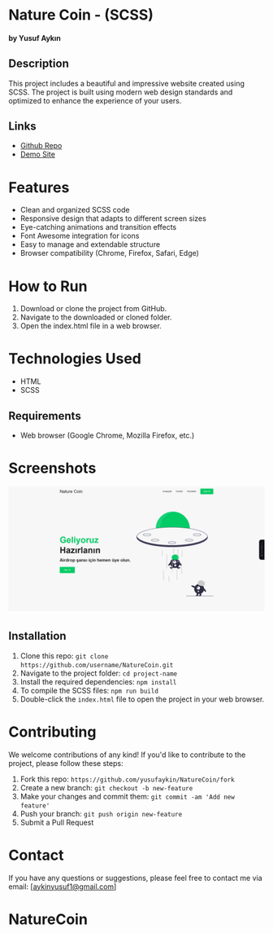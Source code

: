 # Nature Coin - (SCSS)

#### by Yusuf Aykın

## Description

This project includes a beautiful and impressive website created using SCSS. The project is built using modern web design standards and optimized to enhance the experience of your users.

## Links

- [Github Repo](https://github.com/yusufaykin/NatureCoin)
- [Demo Site](https://naturecoin.netlify.app)

# Features

- Clean and organized SCSS code
- Responsive design that adapts to different screen sizes
- Eye-catching animations and transition effects
- Font Awesome integration for icons
- Easy to manage and extendable structure
- Browser compatibility (Chrome, Firefox, Safari, Edge)

# How to Run

1. Download or clone the project from GitHub.
2. Navigate to the downloaded or cloned folder.
3. Open the index.html file in a web browser.

# Technologies Used

- HTML
- SCSS

## Requirements

- Web browser (Google Chrome, Mozilla Firefox, etc.)

# Screenshots

<img src="/images/Capture.PNG">

## Installation

1. Clone this repo: `git clone https://github.com/username/NatureCoin.git`
2. Navigate to the project folder: `cd project-name`
3. Install the required dependencies: `npm install`
4. To compile the SCSS files: `npm run build`
5. Double-click the `index.html` file to open the project in your web browser.

# Contributing

We welcome contributions of any kind! If you'd like to contribute to the project, please follow these steps:

1. Fork this repo: `https://github.com/yusufaykin/NatureCoin/fork`
2. Create a new branch: `git checkout -b new-feature`
3. Make your changes and commit them: `git commit -am 'Add new feature'`
4. Push your branch: `git push origin new-feature`
5. Submit a Pull Request

# Contact

If you have any questions or suggestions, please feel free to contact me via email: [aykinyusuf1@gmail.com]
# NatureCoin
